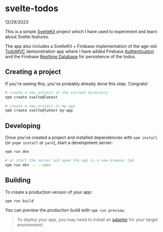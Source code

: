 # svelte-todos
12/29/2023

This is a simple [SvelteKit](https://kit.svelte.dev/docs/introduction) project which I have used to experiment and
learn about Svelte features.

The app also includes a SvelteKit + Firebase implementation of the age-old [TodoMVC](http://todomvc.com) demonstration app where I have
added Firebase [Authentication](https://firebase.google.com/products/auth) and the Firebase [Realtime Database](https://firebase.google.com/products/realtime-database) for persistence of the todos.
                  

## Creating a project

If you're seeing this, you've probably already done this step. Congrats!

```bash
# create a new project in the current directory
npm create svelte@latest

# create a new project in my-app
npm create svelte@latest my-app
```

## Developing

Once you've created a project and installed dependencies with `npm install` (or `pnpm install` or `yarn`), start a development server:

```bash
npm run dev

# or start the server and open the app in a new browser tab
npm run dev -- --open
```

## Building

To create a production version of your app:

```bash
npm run build
```

You can preview the production build with `npm run preview`.

> To deploy your app, you may need to install an [adapter](https://kit.svelte.dev/docs/adapters) for your target environment.
